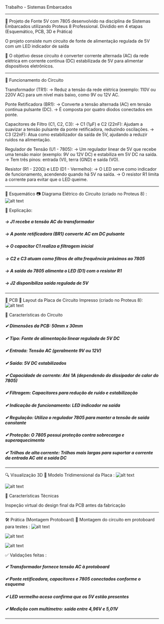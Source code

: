 Trabalho - Sistemas Embarcados

-------------------------------------------------------------------------------
🔌 Projeto de Fonte 5V com 7805 desenvolvido na disciplina de Sistemas Embarcados utilizando Proteus 8 Professional.
Dividido em 4 etapas (Esquemático, PCB, 3D e Prática)
 
O projeto consiste num circuito de fonte de alimentação regulada de 5V com um LED indicador de saída

🎯 O objetivo desse circuito é converter corrente alternada (AC) da rede elétrica em corrente contínua (DC) estabilizada de 5V para alimentar dispositivos eletrônicos.

-------------------------------------------------------------------------------

🎯 Funcionamento do Circuito

Transformador (TR1):
→ Reduz a tensão da rede elétrica (exemplo: 110V ou 220V AC) para um nível mais baixo, como 9V ou 12V AC.

Ponte Retificadora (BR1):
→ Converte a tensão alternada (AC) em tensão contínua pulsante (DC).
→ É composta por quatro diodos conectados em ponte.

Capacitores de Filtro (C1, C2, C3):
→ C1 (1µF) e C2 (22nF): Ajudam a suavizar a tensão pulsante da ponte retificadora, reduzindo oscilações.
→ C3 (22nF): Atua como estabilizador da saída de 5V, ajudando a reduzir ruídos na alimentação.

Regulador de Tensão (U1 - 7805):
→ Um regulador linear de 5V que recebe uma tensão maior (exemplo: 9V ou 12V DC) e estabiliza em 5V DC na saída.
→ Tem três pinos: entrada (VI), terra (GND) e saída (VO).

Resistor (R1 - 220Ω) e LED (D1 - Vermelho):
→ O LED serve como indicador de funcionamento, acendendo quando há 5V na saída.
→ O resistor R1 limita a corrente para evitar que o LED queime.

-------------------------------------------------------------------------------

📘 Esquemático
📷 Diagrama Elétrico do Circuito (criado no Proteus 8) :
![alt text](image-1.png)

🔌 Explicação:

##### → J1 recebe a tensão AC do transformador
##### → A ponte retificadora (BR1) converte AC em DC pulsante
##### → O capacitor C1 realiza a filtragem inicial
##### → C2 e C3 atuam como filtros de alta frequência próximos ao 7805
##### → A saída do 7805 alimenta o LED (D1) com o resistor R1
##### → J2 disponibiliza saída regulada de 5V

-------------------------------------------------------------------------------

🧩 PCB
📐 Layout da Placa de Circuito Impresso (criado no Proteus 8):
![alt text](image-2.png)

📌 Características do Circuito

##### ✔ Dimensões da PCB: 50mm x 30mm
##### ✔ Tipo: Fonte de alimentação linear regulada de 5V DC
##### ✔ Entrada: Tensão AC (geralmente 9V ou 12V)
##### ✔ Saída: 5V DC estabilizados
##### ✔ Capacidade de corrente: Até 1A (dependendo do dissipador de calor do 7805)
##### ✔ Filtragem: Capacitores para redução de ruído e estabilização
##### ✔ Indicação de funcionamento: LED indicador na saída
##### ✔ Regulação: Utiliza o regulador 7805 para manter a tensão de saída constante
##### ✔ Proteção: O 7805 possui proteção contra sobrecarga e superaquecimento
##### ✔ Trilhas de alta corrente: Trilhas mais largas para suportar a corrente da entrada AC até a saída DC

-------------------------------------------------------------------------------

🔍 Visualização 3D
🧱 Modelo Tridimensional da Placa :
![alt text](image-3.png)

![alt text](image-4.png)

📏 Características Técnicas

Inspeção virtual do design final da PCB antes da fabricação

-------------------------------------------------------------------------------

🛠️ Prática (Montagem Protoboard)
📸 Montagem do circuito em protoboard para testes :
![alt text](image-6.png)

![alt text](image-7.png)

![alt text](image-8.png)

✅ Validações feitas :

##### ✔ Transformador fornece tensão AC à protoboard
##### ✔ Ponte retificadora, capacitores e 7805 conectados conforme o esquema
##### ✔ LED vermelho aceso confirma que os 5V estão presentes
##### ✔ Medição com multímetro: saída entre 4,96V e 5,01V

-------------------------------------------------------------------------------

